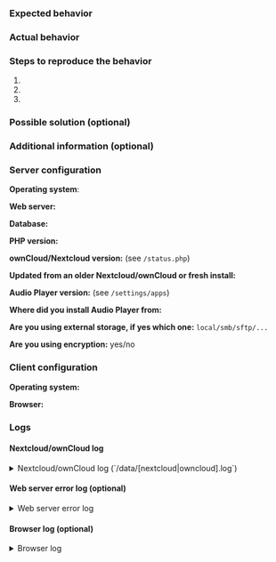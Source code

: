 <!--
This is the issue tracker of Audio Player. Thanks for reporting issues!

To make it possible for us to help you please fill out below information carefully.
-->
### Expected behavior


### Actual behavior


### Steps to reproduce the behavior
1. 
2. 
3. 

### Possible solution (optional)


### Additional information (optional)


### Server configuration
**Operating system**:


**Web server:**


**Database:**


**PHP version:**


**ownCloud/Nextcloud version:** (see `/status.php`)


**Updated from an older Nextcloud/ownCloud or fresh install:**


**Audio Player version:** (see `/settings/apps`)


**Where did you install Audio Player from:**


**Are you using external storage, if yes which one:** `local/smb/sftp/...`


**Are you using encryption:** yes/no


### Client configuration
**Operating system:**


**Browser:**


### Logs
#### Nextcloud/ownCloud log
<details>
<summary>Nextcloud/ownCloud log (`/data/[nextcloud|owncloud].log`)</summary>
```
Insert your Nextcloud/ownCloud log here
```
</details>

#### Web server error log (optional)
<details>
<summary>Web server error log</summary>
```
Insert your webserver log here
```
</details>

#### Browser log (optional)
<details>
<summary>Browser log</summary>
```
Insert your browser log here
```
</details>
